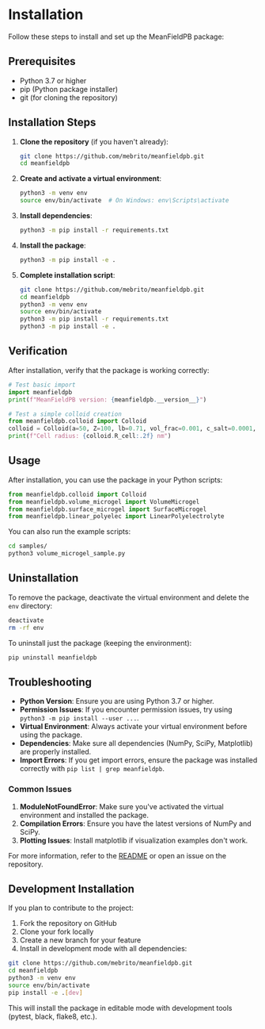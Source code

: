 # Installation

Follow these steps to install and set up the MeanFieldPB package:

## Prerequisites

- Python 3.7 or higher
- pip (Python package installer)
- git (for cloning the repository)

## Installation Steps

1. **Clone the repository** (if you haven't already):

    ```bash
    git clone https://github.com/mebrito/meanfieldpb.git
    cd meanfieldpb
    ```

2. **Create and activate a virtual environment**:

    ```bash
    python3 -m venv env
    source env/bin/activate  # On Windows: env\Scripts\activate
    ```

3. **Install dependencies**:

    ```bash
    python3 -m pip install -r requirements.txt
    ```

4. **Install the package**:

    ```bash
    python3 -m pip install -e .
    ```

5. **Complete installation script**:
    ```bash
    git clone https://github.com/mebrito/meanfieldpb.git
    cd meanfieldpb
    python3 -m venv env
    source env/bin/activate
    python3 -m pip install -r requirements.txt
    python3 -m pip install -e .
    ```

## Verification

After installation, verify that the package is working correctly:

```python
# Test basic import
import meanfieldpb
print(f"MeanFieldPB version: {meanfieldpb.__version__}")

# Test a simple colloid creation
from meanfieldpb.colloid import Colloid
colloid = Colloid(a=50, Z=100, lb=0.71, vol_frac=0.001, c_salt=0.0001, charge_type='strong')
print(f"Cell radius: {colloid.R_cell:.2f} nm")
```

## Usage

After installation, you can use the package in your Python scripts:

```python
from meanfieldpb.colloid import Colloid
from meanfieldpb.volume_microgel import VolumeMicrogel
from meanfieldpb.surface_microgel import SurfaceMicrogel
from meanfieldpb.linear_polyelec import LinearPolyelectrolyte
```

You can also run the example scripts:

```bash
cd samples/
python3 volume_microgel_sample.py
```

## Uninstallation

To remove the package, deactivate the virtual environment and delete the `env` directory:

```bash
deactivate
rm -rf env
```

To uninstall just the package (keeping the environment):

```bash
pip uninstall meanfieldpb
```

## Troubleshooting

- **Python Version**: Ensure you are using Python 3.7 or higher.
- **Permission Issues**: If you encounter permission issues, try using `python3 -m pip install --user ...`.
- **Virtual Environment**: Always activate your virtual environment before using the package.
- **Dependencies**: Make sure all dependencies (NumPy, SciPy, Matplotlib) are properly installed.
- **Import Errors**: If you get import errors, ensure the package was installed correctly with `pip list | grep meanfieldpb`.

### Common Issues

1. **ModuleNotFoundError**: Make sure you've activated the virtual environment and installed the package.
2. **Compilation Errors**: Ensure you have the latest versions of NumPy and SciPy.
3. **Plotting Issues**: Install matplotlib if visualization examples don't work.

For more information, refer to the [README](./README.md) or open an issue on the repository.

## Development Installation

If you plan to contribute to the project:

1. Fork the repository on GitHub
2. Clone your fork locally
3. Create a new branch for your feature
4. Install in development mode with all dependencies:

```bash
git clone https://github.com/mebrito/meanfieldpb.git
cd meanfieldpb
python3 -m venv env
source env/bin/activate
pip install -e .[dev]
```

This will install the package in editable mode with development tools (pytest, black, flake8, etc.).
